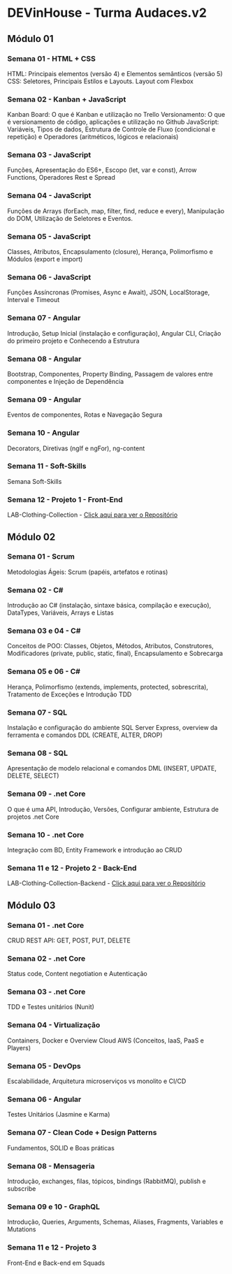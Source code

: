 # DEVinHouse - Turma Audaces.v2

## **Módulo 01**

### **Semana 01** - HTML + CSS

HTML: Principais elementos (versão 4) e Elementos semânticos (versão 5)
CSS: Seletores, Principais Estilos e Layouts. Layout com Flexbox

### **Semana 02** - Kanban + JavaScript

Kanban Board: O que é Kanban e utilização no Trello
Versionamento: O que é versionamento de código, aplicações e utilização no Github
JavaScript: Variáveis, Tipos de dados, Estrutura de Controle de Fluxo (condicional e repetição) e Operadores (aritméticos, lógicos e relacionais)

### **Semana 03** - JavaScript

Funções, Apresentação do ES6+, Escopo (let, var e const), Arrow Functions, Operadores Rest e Spread

### **Semana 04** - JavaScript

Funções de Arrays (forEach, map, filter, find, reduce e every), Manipulação do DOM, Utilização de Seletores e Eventos.

### **Semana 05** - JavaScript

Classes, Atributos, Encapsulamento (closure), Herança, Polimorfismo e Módulos (export e import)

### **Semana 06** - JavaScript

Funções Assíncronas (Promises, Async e Await), JSON, LocalStorage, Interval e Timeout

### **Semana 07** - Angular

Introdução, Setup Inicial (instalação e configuração), Angular CLI, Criação do primeiro projeto e Conhecendo a Estrutura

### **Semana 08** - Angular

Bootstrap, Componentes, Property Binding, Passagem de valores entre componentes e Injeção de Dependência

### **Semana 09** - Angular

Eventos de componentes, Rotas e Navegação Segura

### **Semana 10** - Angular

Decorators, Diretivas (ngIf e ngFor), ng-content

### **Semana 11** - Soft-Skills

Semana Soft-Skills

### **Semana 12** - Projeto 1 - Front-End

LAB-Clothing-Collection - [Click aqui para ver o Repositório](https://github.com/marianacgd/LAB-Clothing-Colletion)

## **Módulo 02**

### **Semana 01** - Scrum

Metodologias Ágeis: Scrum (papéis, artefatos e rotinas)

### **Semana 02** - C#

Introdução ao C# (instalação, sintaxe básica, compilação e execução), DataTypes, Variáveis, Arrays e Listas

### **Semana 03 e 04** - C#

Conceitos de POO: Classes, Objetos, Métodos, Atributos, Construtores, Modificadores (private, public, static, final), Encapsulamento e Sobrecarga

### **Semana 05 e 06** - C#

Herança, Polimorfismo (extends, implements, protected, sobrescrita), Tratamento de Exceções e Introdução TDD

### **Semana 07** - SQL

Instalação e configuração do ambiente SQL Server Express, overview da ferramenta e comandos DDL (CREATE, ALTER, DROP)

### **Semana 08** - SQL

Apresentação de modelo relacional e comandos DML (INSERT, UPDATE, DELETE, SELECT)

### **Semana 09** - .net Core

O que é uma API, Introdução, Versões, Configurar ambiente, Estrutura de projetos .net Core

### **Semana 10** - .net Core

Integração com BD, Entity Framework e introdução ao CRUD

### **Semana 11 e 12** - Projeto 2 - Back-End

LAB-Clothing-Collection-Backend - [Click aqui para ver o Repositório](https://github.com/marianacgd/LAB-Clothing-Colletion-Backend)

## **Módulo 03**

### **Semana 01** - .net Core

CRUD REST API: GET, POST, PUT, DELETE

### **Semana 02** - .net Core

Status code, Content negotiation e Autenticação

### **Semana 03** - .net Core

TDD e Testes unitários (Nunit)

### **Semana 04** - Virtualização

Containers, Docker e Overview Cloud AWS (Conceitos, IaaS, PaaS e Players)

### **Semana 05** - DevOps

Escalabilidade, Arquitetura microserviços vs monolito e CI/CD

### **Semana 06** - Angular

Testes Unitários (Jasmine e Karma)

### **Semana 07** - Clean Code + Design Patterns

Fundamentos, SOLID e Boas práticas

### **Semana 08** - Mensageria

Introdução, exchanges, filas, tópicos, bindings (RabbitMQ), publish e subscribe

### **Semana 09 e 10** - GraphQL

Introdução, Queries, Arguments, Schemas, Aliases, Fragments, Variables e Mutations

### **Semana 11 e 12** - Projeto 3

Front-End e Back-end em Squads
